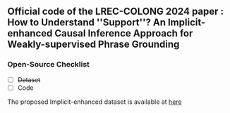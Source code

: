 ## Official code of the LREC-COLONG 2024 paper : How to Understand ''Support''? An Implicit-enhanced Causal Inference Approach for Weakly-supervised Phrase Grounding
### Open-Source Checklist
- [ ] ~~Dataset~~
- [ ] Code

The proposed Implicit-enhanced dataset is available at [here](https://drive.google.com/file/d/1_js1ikr3Iaef_t3wPCPzI06Q5yCeGfa2/view?usp=drive_link)
